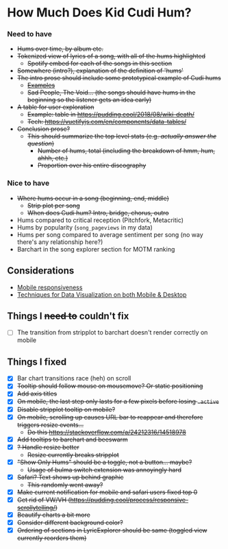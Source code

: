# How Much Does Kid Cudi Hum?

### Need to have
* ~~Hums over time, by album etc.~~
* ~~Tokenized view of lyrics of a song, with all of the hums highlighted~~
    * ~~Spotify embed for each of the songs in this section~~
* ~~Somewhere (intro?), explanation of the definition of 'hums'~~
* ~~The intro prose should include some prototypical example of Cudi hums~~
    * ~~[Examples](https://www.youtube.com/watch?v=PZ_cpLwzBbw)~~
    * ~~Sad People, The Void... (the songs should have hums in the beginning so the listener gets an idea early)~~
* ~~A table for user exploration~~
    * ~~Example: table in https://pudding.cool/2018/08/wiki-death/~~
    * ~~Tech: https://vuetifyjs.com/en/components/data-tables/~~
* ~~Conclusion prose?~~
    * ~~This should summarize the top level stats (e.g. *actually answer the question*)~~
        * ~~Number of hums, total (including the breakdown of hmm, hum, ahhh, etc.)~~
        * ~~Proportion over his entire discography~~

### Nice to have
* ~~Where hums occur in a song (beginning, end, middle)~~
    * ~~Strip plot per song~~
    * ~~When does Cudi hum? Intro, bridge, chorus, outro~~
* Hums compared to critical reception (Pitchfork, Metacritic)
* Hums by popularity (`song_pageviews` in my data)
* Hums per song compared to average sentiment per song (no way there's any relationship here?)
* Barchart in the song explorer section for MOTM ranking

## Considerations
* [Mobile responsiveness](https://pudding.cool/process/responsive-scrollytelling/)
* [Techniques for Data Visualization on both Mobile & Desktop](https://www.visualcinnamon.com/2019/04/mobile-vs-desktop-dataviz)

## Things I ~~need to~~ couldn't fix
- [ ] The transition from stripplot to barchart doesn't render correctly on mobile

## Things I fixed
- [x] Bar chart transitions race (heh) on scroll
- [x] ~~Tooltip should follow mouse on mousemove? Or static positioning~~
- [x] ~~Add axis titles~~
- [x] ~~On mobile, the last step only lasts for a few pixels before losing `.active`~~
- [x] ~~Disable stripplot tooltip on mobile?~~
- [x] ~~On mobile, scrolling up causes URL bar to reappear and therefore triggers resize events...~~
    * ~~Do this https://stackoverflow.com/a/24212316/14518978~~
- [x] ~~Add tooltips to barchart and beeswarm~~
- [x] ~~? Handle resize better~~
    * ~~Resize currently breaks stripplot~~
- [x] ~~"Show Only Hums" should be a toggle, not a button... maybe?~~
    * ~~Usage of bulma switch extension was annoyingly hard~~
- [x] ~~Safari? Text shows up behind graphic~~
    * ~~This randomly went away?~~
- [x] ~~Make current notification for mobile and safari users fixed top 0~~
- [x] ~~Get rid of VW/VH (https://pudding.cool/process/responsive-scrollytelling/)~~
- [x] ~~Beautify charts a bit more~~
- [x] ~~Consider different background color?~~
- [x] ~~Ordering of sections in LyricExplorer should be same (toggled view currently reorders them)~~
